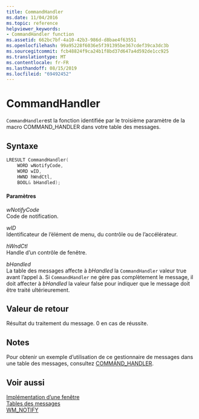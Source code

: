 ```yaml
---
title: CommandHandler
ms.date: 11/04/2016
ms.topic: reference
helpviewer_keywords:
- CommandHandler function
ms.assetid: 662bc7bf-4a10-42b3-986d-d8bae4f63551
ms.openlocfilehash: 99a95228f6036e5f391395be367cdef39ca3dc3b
ms.sourcegitcommit: fcb48824f9ca24b1f8bd37d647a4d592de1cc925
ms.translationtype: MT
ms.contentlocale: fr-FR
ms.lasthandoff: 08/15/2019
ms.locfileid: "69492452"
---
```

# <a name="commandhandler"></a>CommandHandler

`CommandHandler`est la fonction identifiée par le troisième paramètre de la macro COMMAND_HANDLER dans votre table des messages.

## <a name="syntax"></a>Syntaxe

```cpp
LRESULT CommandHandler(
    WORD wNotifyCode,
    WORD wID,
    HWND hWndCtl,
    BOOL& bHandled);
```

#### <a name="parameters"></a>Paramètres

*wNotifyCode*<br/>
Code de notification.

*wID*<br/>
Identificateur de l’élément de menu, du contrôle ou de l’accélérateur.

*hWndCtl*<br/>
Handle d’un contrôle de fenêtre.

*bHandled*<br/>
La table des messages affecte à *bHandled* la `CommandHandler` valeur true avant l’appel à. Si `CommandHandler` ne gère pas complètement le message, il doit affecter à *bHandled* la valeur false pour indiquer que le message doit être traité ultérieurement.

## <a name="return-value"></a>Valeur de retour

Résultat du traitement du message. 0 en cas de réussite.

## <a name="remarks"></a>Notes

Pour obtenir un exemple d’utilisation de ce gestionnaire de messages dans une table des messages, consultez [COMMAND_HANDLER](reference/message-map-macros-atl.md#command_handler).

## <a name="see-also"></a>Voir aussi

[Implémentation d’une fenêtre](../atl/implementing-a-window.md)<br/>
[Tables des messages](../atl/message-maps-atl.md)<br/>
[WM_NOTIFY](/windows/win32/controls/wm-notify)
